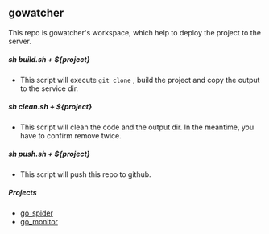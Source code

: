 ## gowatcher

This repo is gowatcher's workspace, which help to deploy the project to the server.



##### sh build.sh + ${project}

+ This script will execute `git clone` , build the project and copy the output to the service dir.



##### sh clean.sh + ${project}

+ This script will clean the code and the output dir. In the meantime, you have to confirm remove twice.



##### sh push.sh + ${project}

+ This script will push this repo to github.



##### Projects

- [go_spider](https://github.com/pomo16/go_spider)
- [go_monitor](https://github.com/pomo16/go_monitor)

